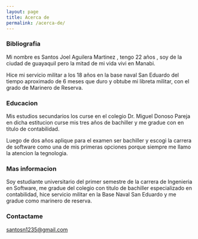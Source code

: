 ```yaml
---
layout: page
title: Acerca de
permalink: /acerca-de/
---
```


### Bibliografia


Mi nombre es Santos Joel Aguilera Martinez , tengo 22 años , soy de la ciudad de guayaquil pero la mitad de mi vida vivi en Manabi.


Hice mi servicio militar a los 18 años en la base naval San Eduardo del tiempo aproximado de 6 meses que duro y obtube mi libreta militar, con el grado de Marinero de Reserva.

### Educacion



Mis estudios secundarios los curse en el colegio Dr. Miguel Donoso Pareja en dicha estitucion curse mis tres años de bachiller y me gradue con en titulo de contabilidad.


Luego de dos años aplique para el examen ser bachiller  y escogi la carrera de software como una de mis primeras opciones porque siempre me llamo la atencion la tegnologia.


### Mas informacion

Soy estudiante universitario del primer semestre de la carrera de Ingenieria en Software, me gradue del colegio con titulo de bachiller especializado en contabilidad, hice servicio militar en la Base Naval San Eduardo y me gradue como marinero de reserva.

### Contactame

santosn1235@gmail.com
